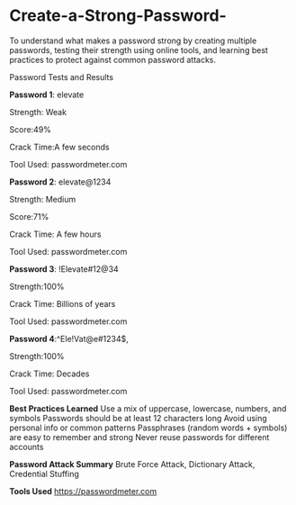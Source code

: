 # Create-a-Strong-Password-
To understand what makes a password strong by creating multiple passwords, testing their strength using online tools, and learning best practices to protect against common password attacks.

Password Tests and Results



**Password 1**: elevate

Strength: Weak

Score:49%

Crack Time:A few seconds

Tool Used: passwordmeter.com



**Password 2**: elevate@1234

Strength: Medium

Score:71%

Crack Time: A few hours

Tool Used: passwordmeter.com



**Password 3**: !Elevate#12@34

Strength:100%

Crack Time: Billions of years

Tool Used: passwordmeter.com



**Password 4**:^Ele!Vat@e#1234$,

Strength:100%

Crack Time: Decades

Tool Used: passwordmeter.com


**Best Practices Learned**
Use a mix of uppercase, lowercase, numbers, and symbols
Passwords should be at least 12 characters long
Avoid using personal info or common patterns
Passphrases (random words + symbols) are easy to remember and strong
Never reuse passwords for different accounts

**Password Attack Summary**
Brute Force Attack, Dictionary Attack, Credential Stuffing

**Tools Used**
https://passwordmeter.com
